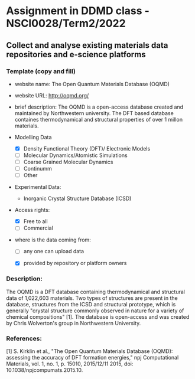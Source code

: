 # Assignment in DDMD class - NSCI0028/Term2/2022

## Collect and analyse existing materials data repositories and e-science platforms 

### Template (copy and fill) 
* website name: The Open Quantum Materials Database (OQMD)
* website URL: http://oqmd.org/
* brief description: The OQMD is a open-access database created and maintained by Northwestern university. The DFT based database containes thermodynamical and structural properties of over 1 millon materials.
* Modelling Data 
  - [X] Density Functional Theory (DFT)/ Electronic Models
  - [ ] Molecular Dynamics/Atomistic Simulations
  - [ ] Coarse Grained Molecular Dynamics
  - [ ] Continumm 
  - [ ] Other

* Experimental Data: 
  * Inorganic Crystal Structure Database (ICSD)

* Access rights: 
  - [X] Free to all 
  - [ ] Commercial 
* where is the data coming from:  
  - [ ] any one can upload data 
  - [X] provided by repository or platform owners
 
 
 ### Description:
The OQMD is a DFT database containing thermodynamical and structural data of 1,022,603 materials. Two types of structures are present in the database, structures from the ICSD and structural prototype, which is generally "crystal structure commonly observed in nature for a variety of chemical compositions" [1]. The database is open-access and was created by  Chris Wolverton's group in Northwestern University.

 ### References:
 [1] S. Kirklin et al., "The Open Quantum Materials Database (OQMD): assessing the accuracy of DFT formation energies," npj Computational Materials, vol. 1, no. 1, p. 15010, 2015/12/11 2015, doi: 10.1038/npjcompumats.2015.10.
